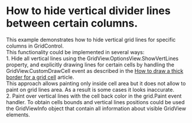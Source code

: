 # How to hide vertical divider lines between certain columns.


<p>This example demonstrates how to hide vertical grid lines for specific columns in GridControl. <br />
This functionality could be implemented in several ways:<br />
1. Hide all vertical lines using the GridView.OptionsView.ShowVertLines property, and explicitly drawing lines for certain cells by handling the GridView.CustomDrawCell event as described in the <a href="https://www.devexpress.com/Support/Center/p/A1018">How to draw a thick border for a grid cell</a> article.<br />
This approach allows painting only inside cell area but it does not allow to paint on grid lines area. As a result is some cases it looks inaccurate.<br />
2. Paint over vertical lines with the cell back color in the grid.Paint event handler. To obtain cells bounds and vertical lines positions could be used the GridViewInfo object that contain all information about visible GridView elements.</p><p></p>

<br/>


